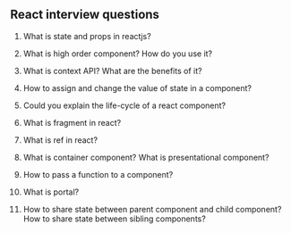 ## React interview questions

1. What is state and props in reactjs?

2. What is high order component? How do you use it?

3. What is context API? What are the benefits of it?

4. How to assign and change the value of state in a component?

5. Could you explain the life-cycle of a react component?

6. What is fragment in react?

7. What is ref in react?

8. What is container component? What is presentational component?

9. How to pass a function to a component?

10. What is portal?

11. How to share state between parent component and child component? How to share state between sibling components?
